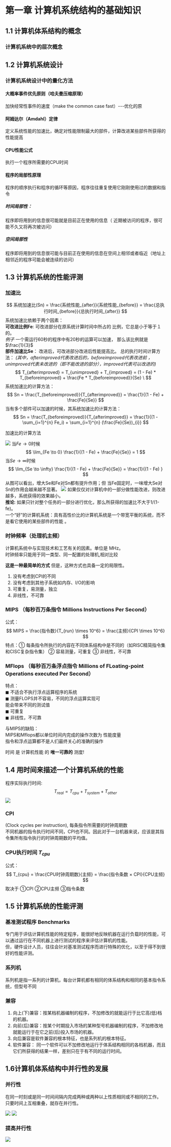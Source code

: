 # 第一章 计算机系统结构的基础知识
## 1.1 计算机体系结构的概念
### 计算机系统中的层次概念
## 1.2 计算机系统设计
### 计算机系统设计中的量化方法
#### 大概率事件优先原则（哈夫曼压缩原理）
加快经常性事件的速度（make the common case fast）---优化的原
#### 阿姆达尔（Amdahl）定律
定义系统性能的加速比，确定对性能限制最大的部件，计算改进某些部件所获得的性能提高
#### CPU性能公式
执行一个程序所需要的CPU时间
#### 程序的局部性原理
程序的顺序执行和程序的循环等原因，程序往往重复使用它刚刚使用过的数据和指令
##### 时间局部性：
程序即将用到的信息很可能就是目前正在使用的信息（
近期被访问的程序，很可能不久又将再次被访问） 
##### 空间局部性
程序即将用到的信息很可能与目前正在使用的信息在空间上相邻或者临近（地址上相邻近的程序可能会被连续的访问）
## 1.3 计算机系统的性能评测
### 加速比
$$
    系统加速比(Sn) = \frac{系统性能_{after}}{系统性能_{before}} = \frac{总执行时间_{before}}{总执行时间_{after}}
$$
系统加速比依赖于两个因素：\
**可改进比例Fe**:  可改进部分在原系统计算时间中所占的
比例，它总是小于等于１的。\
*例子* 一个需运行60秒的程序中有20秒的运算可以加速，
那么该比例就是$\frac{1}{3}$ \
**部件加速比Se**： 改进后，可改进部分改进后性能提高比。
总的执行时间计算方法：
*(其中，afterimproved代表改进后的，beforeimproved代表改进前 ， unimproved代表未改进的（即不能改进的部分），improved代表可以改进的)*
$$
    T_{afterimproved} = T_{unimproved} + T_{improved}
    = (1 - Fe) * T_{beforeimproved} + \frac{Fe * T_{beforeimproved}}{Se} \       
$$
系统加速比的计算方法：
$$ 
    Sn = \frac{T_{beforeimproved}}{T_{afterimproved}}
    = \frac{1}{(1 - Fe) + \frac{Fe}{Se}}
$$
当有多个部件可以加速的时候，其系统加速比的计算方法：
$$ 
    Sn = \frac{T_{beforeimproved}}{T_{afterimproved}}
    = \frac{1}{(1 - \sum_{i=1}^{n} Fe_i) + \sum_{i=1}^{n} (\frac{Fe}{Se})_{i}}
$$

加速比的计算方法

![](../image/1.1.png)
当$Fe \to 0$时候
$$
    \lim_{Fe \to 0}  \frac{1}{(1 - Fe) + \frac{Fe}{Se}}  = 1
$$
当$Se \to \infty$时候
$$
    \lim_{Se \to \infty}  \frac{1}{(1 - Fe) + \frac{Fe}{Se}}  = \frac{1}{(1 - Fe) }
$$
从图可以看出，增大Se和Fe对Sn都有提升作用；但
当Fe固定时，一味增大Se对Sn的作用会越来越不显著。
![](../image/1.2.png)
如果仅仅对计算机中的一部分做性能改进，则改进越多，系统获得的效果越小。 \
**推论**:  如果只针对整个任务的一部分进行优化，那么所获得的加速比不大于1/(1-fe)。 \
一个“好”的计算机系统：具有高性价比的计算机系统是一个带宽平衡的系统，而不是看它使用的某些部件的性能 。

### 时钟频率（处理机主频）
计算机系统中与实现技术和工艺有关的因素。单位是
MHz。\
时钟频率只能用于同一类型、同一配置的处理机,相对比较

**这是一种最简单的方式**
但是，这种方式也具备一定的局限性。

1. 没有考虑到CPI的不同
2. 没有考虑到其他子系统如内存、I/O的影响
3. 可重复，易测量，独立
4. 非线性，不可靠

### MIPS （每秒百万条指令 Millions Instructions Per Second）
公式：
$$
    MIPS = \frac{指令数}{T_{run} \times	 10^6} = \frac{主频}{CPI \times 10^6}
$$
特点：① 每条指令所执行的内容在不同体系结构中是不同的（如RISC精简指令集和CISC复杂指令集）
② 容易测量，可重复
③ 非线性，不可靠
### MFlops （每秒百万条浮点指令 Millions of FLoating-point Operations executed Per Second）
特点：\
◼ 不适合不执行浮点运算程序的系统 \
◼ 测量FLOPS并不容易，不同的浮点运算实现可\
能会带来不同的测试值\
◼ 可重复\
◼ 非线性，不可靠

与MIPS的缺陷：\
MIPS和Mflops都以单位时间内完成的操作次数为
性能度量 \
指令和浮点运算都不是人们最终关心的准确的操作

时间 是 计算机性能 的 **唯一可靠的** 测度!

## 1.4 用时间来描述一个计算机系统的性能
程序实际执行时间:
$$
    T_{real} = T_{cpu} + T_{system} + T_{other}
$$
![](../image/1.3.png)
### CPI
(Clock cycles per instruction), 每条指令所需要的时钟周期数 \
不同机器的指令执行时间不同，CPI也不同。因此对于一台机器来说，应该是其指令集所有指令执行的时钟周期数的平均值。

### CPU执行时间 $T_{cpu}$
公式：
$$
    T_{cpu} = \frac{CPU时钟周期数}{主频} = \frac{指令条数 × CPI}{CPU主频}
$$
取决于 ①CPI ②CPU主频 ③指令条数
## 1.5 计算机系统的性能评测
### 基准测试程序 Benchmarks
专门用于评估计算机性能的特定程序，能很好地反映机器在运行负载时的性能，可以通过运行在不同机器上进行测试的程序来评估计算机的性能。\
但，硬件设计人员，往往会针对基准测试程序而进行特殊的优化，以至于得不到很好的性能评测。
### 系列机
系列机是指一系列的计算机，每台计算机都有相同的体系结构和相同的基本指令系统，但型号不同
### 兼容
1. 向上(下)兼容：按某档机器编制的程序，不加修改的就能运行于比它高(低)档的机器。 
2. 向前(后)兼容：按某个时期投入市场的某种型号机器编制的程序，不加修改地就能运行于在它之前(后)投入市场的机器。
3. 向后兼容是软件兼容的根本特征，也是系列机的根本特征。
4. 软件兼容： 同一个软件可以不加修改地运行于体系结构相同的各档机器，而且它们所获得的结果一样，差别只在于有不同的运行时间。

## 1.6计算机体系结构中并行性的发展
### 并行性
在同一时刻或是同一时间间隔内完成两种或两种以上性质相同或不相同的工作。
只要时间上互相重叠，就存在并行性。

![](../image/1.4.png)
![](../image/1.5.png)
### 提高并行性
![](../image/1.6.png)

